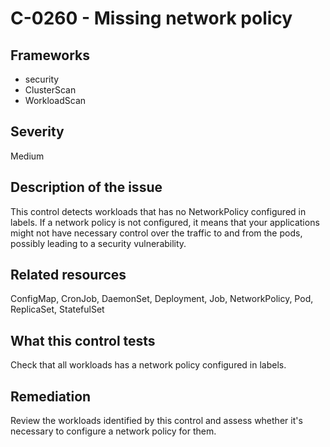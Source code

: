 # C-0260 - Missing network policy

## Frameworks
* security
* ClusterScan
* WorkloadScan
 
## Severity
Medium

## Description of the issue
This control detects workloads that has no NetworkPolicy configured in labels. If a network policy is not configured, it means that your applications might not have necessary control over the traffic to and from the pods, possibly leading to a security vulnerability.
 
## Related resources
ConfigMap, CronJob, DaemonSet, Deployment, Job, NetworkPolicy, Pod, ReplicaSet, StatefulSet
 
## What this control tests 
Check that all workloads has a network policy configured in labels.
 
## Remediation
Review the workloads identified by this control and assess whether it's necessary to configure a network policy for them.
 
